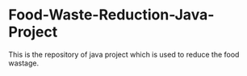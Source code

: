 # Food-Waste-Reduction-Java-Project
This is the repository of java project which is used to reduce the food wastage.